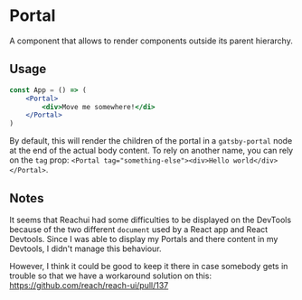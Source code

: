 # Portal

A component that allows to render components outside its parent hierarchy.

## Usage

```jsx
const App = () => (
    <Portal>
        <div>Move me somewhere!</di>
    </Portal>
)
```

By default, this will render the children of the portal in a `gatsby-portal` node at the end of the actual body content. To rely on another name, you can rely on the `tag` prop: `<Portal tag="something-else"><div>Hello world</div></Portal>`.

## Notes

It seems that Reachui had some difficulties to be displayed on the DevTools because of the two different `document` used by a React app and React Devtools. Since I was able to display my Portals and there content in my Devtools, I didn't manage this behaviour.

However, I think it could be good to keep it there in case somebody gets in trouble so that we have a workaround solution on this: https://github.com/reach/reach-ui/pull/137
